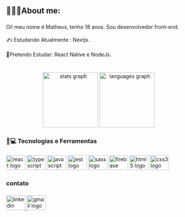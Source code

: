 <h2 align="left">👩🏾‍💻About me:</h2>

###

<p align="left">Oi! meu nome é Matheus, tenho 18 anos. Sou desenvolvedor front-end.<br><br>✍️ Estudando Atualmente : Nextjs.<br><br>📝Pretendo Estudar: React Native e NodeJs.</p>

###

<br clear="both">

<div align="center">
  <img src="https://github-readme-stats.vercel.app/api?hide_title=false&hide_rank=false&include_all_commits=true&count_private=true&disable_animations=false&theme=react&locale=pt-br&hide_border=false&username=the-matheuslima&show_icons=true" height="150" alt="stats graph"  />
  
  <img src="https://github-readme-stats.vercel.app/api/top-langs/?locale=pt-br&hide_title=false&card_width=320&langs_count=5&theme=react&hide_border=false&username=the-matheuslima&layout=compact" height="150" alt="languages graph"  />
 
</div>

###

<h3 align="left">🚀💻 Tecnologias e Ferramentas</h3>

###

<div align="left">
  <img src="https://cdn.jsdelivr.net/gh/devicons/devicon/icons/react/react-original.svg" height="40" width="52" alt="react logo"  />
  <img src="https://cdn.jsdelivr.net/gh/devicons/devicon/icons/typescript/typescript-original.svg" height="40" width="52" alt="typescript logo"  />
  <img src="https://cdn.jsdelivr.net/gh/devicons/devicon/icons/javascript/javascript-original.svg" height="40" width="52" alt="javascript logo"  />
  <img src="https://cdn.jsdelivr.net/gh/devicons/devicon/icons/jest/jest-plain.svg" height="40" width="52" alt="jest logo"  />
  <img src="https://cdn.jsdelivr.net/gh/devicons/devicon/icons/sass/sass-original.svg" height="40" width="52" alt="sass logo"  />
  <img src="https://cdn.jsdelivr.net/gh/devicons/devicon/icons/firebase/firebase-plain.svg" height="40" width="52" alt="firebase logo"  />
  <img src="https://cdn.jsdelivr.net/gh/devicons/devicon/icons/html5/html5-original.svg" height="40" width="52" alt="html5 logo"  />
  <img src="https://cdn.jsdelivr.net/gh/devicons/devicon/icons/css3/css3-original.svg" height="40" width="52" alt="css3 logo"  />
</div>

###

<h3 align="left">contato</h3>

###

<div align="left">
  <a href="https://www.linkedin.com/in/matheus-lima-8240b7228/" target="_blank">
    <img src="https://raw.githubusercontent.com/maurodesouza/profile-readme-generator/master/src/assets/icons/social/linkedin/default.svg" width="52" height="40" alt="linkedin logo"  />
  </a>
  <a href="mailto:matheuslima.thedev@gmail.com?subject=Questions" target="_blank">
    <img src="https://raw.githubusercontent.com/maurodesouza/profile-readme-generator/master/src/assets/icons/social/gmail/default.svg" width="52" height="40" alt="gmail logo"  />
  </a>
</div>

###
